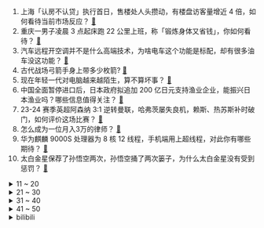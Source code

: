 1. 上海「认房不认贷」执行首日，售楼处人头攒动，有楼盘访客量增近 4 倍，如何看待当前市场反应？ [:link:](https://www.zhihu.com/question/620366189)
2. 重庆一男子凌晨 3 点起床跑 22 公里上班，称「锻炼身体又省钱」，你如何看待？ [:link:](https://www.zhihu.com/question/620160400)
3. 汽车远程开空调并不是什么高端技术，为啥电车这个功能是标配，却有很多油车没这功能？ [:link:](https://www.zhihu.com/question/619368355)
4. 古代战场弓箭手身上带多少枚箭? [:link:](https://www.zhihu.com/question/620246791)
5. 现在年轻一代对电脑越来越陌生，算不算坏事？ [:link:](https://www.zhihu.com/question/614884675)
6. 中国全面暂停进口后，日本政府拟追加 200 亿日元支持渔业企业，能振兴日本渔业吗？哪些信息值得关注？ [:link:](https://www.zhihu.com/question/620384810)
7. 23-24 赛季英超阿森纳 3:1 逆转曼联，哈弗茨屡失良机，赖斯、热苏斯补时破门，如何评价这场比赛？ [:link:](https://www.zhihu.com/question/620413135)
8. 怎么成为一位月入3万的律师？ [:link:](https://www.zhihu.com/question/618623337)
9. 华为麒麟 9000S 处理器为 8 核 12 线程，手机端用上超线程，对此你有哪些期待？ [:link:](https://www.zhihu.com/question/620117424)
10. 太白金星保荐了孙悟空两次，孙悟空捅了两次篓子，为什么太白金星没有受到惩罚？ [:link:](https://www.zhihu.com/question/614644100)
<details>
<summary>11 ~ 20</summary>

11. 如何利用 AI 快速阅读论文？ [:link:](https://www.zhihu.com/question/619529118)
12. 外媒评价《星空》不像无人深空，它是太空版的《上古卷轴 5》，你怎么看？ [:link:](https://www.zhihu.com/question/620155826)
13. 日本接连发生集体中毒事件，已有人死亡，为何会接连发生食物中毒事件？需要注意哪些问题？ [:link:](https://www.zhihu.com/question/620273349)
14. 华为新机 Mate 60 Pro 不到 1 小时售罄，该机型爆火的原因有哪些？ [:link:](https://www.zhihu.com/question/619687672)
15. 「为什么无座和二等座是同价」的话题引热议，12306 回应「有空位无座是可以坐的」，哪些信息值得关注？ [:link:](https://www.zhihu.com/question/620387615)
16. 让不懂汉字的人看颠倒的汉字，他会不会察觉到不对？ [:link:](https://www.zhihu.com/question/619984375)
17. 2023 年男篮世界杯，美国 104:110 立陶宛遭首败，爱德华兹空砍 35 分，如何评价本场比赛？ [:link:](https://www.zhihu.com/question/620407678)
18. 千万粉丝主播「秀才」账号被封，抖音称违反平台规定，知情人士称其被举报存在违法行为，哪些信息值得关注？ [:link:](https://www.zhihu.com/question/620299876)
19. 「港深两地通勤」的打工人自述，「深圳生活成本低、租房大小是香港 10 倍」，如何看待这一生活方式？ [:link:](https://www.zhihu.com/question/620382751)
20. 如果福尔摩斯在《哈利波特》里，他会被分到哪个学院，格兰芬多还是拉文克劳？ [:link:](https://www.zhihu.com/question/608924099)
</details>
<details>
<summary>21 ~ 30</summary>

21. 前中国男篮主教练杜锋「这(惨败菲律宾、无缘奥运)不是我们男篮的真实水平」，中国男篮的真实水平究竟如何？ [:link:](https://www.zhihu.com/question/620302668)
22. 网传市民涌入干涸河道捡金粒，北京房山警方通报「河道内出现碎金系自导自演」，如何看待此事？ [:link:](https://www.zhihu.com/question/620366197)
23. 请大神解释，摩擦力怎么会和接触面积无关？ [:link:](https://www.zhihu.com/question/606403231)
24. 懂手机的人都在用什么手机呢？ [:link:](https://www.zhihu.com/question/616044891)
25. 明星再被举报偷税漏税，专家称「逃税相当于占了其他纳税人便宜」，如何看待此事？网传的拆分合同又是什么？ [:link:](https://www.zhihu.com/question/620292616)
26. 有哪些看似非常创新，实际上非常无聊的游戏? [:link:](https://www.zhihu.com/question/614860178)
27. 中药材价格「狂飙」，个别品种涨价 4 至 9 倍，进货价比之前售价都高，哪些因素导致价格上涨？ [:link:](https://www.zhihu.com/question/620355431)
28. 以贾府的物质条件，治疗林黛玉的病的最优方法是什么？ [:link:](https://www.zhihu.com/question/620002692)
29. 库代码中是否应该检查malloc的返回值？ [:link:](https://www.zhihu.com/question/265023816)
30. 三星堆究竟牛逼在哪？ [:link:](https://www.zhihu.com/question/486028503)
</details>
<details>
<summary>31 ~ 40</summary>

31. 英语四级真题有哪些推荐？ [:link:](https://www.zhihu.com/question/471917547)
32. 如何评价张晚意、郭涛、刘琳主演的年代剧《父辈的荣耀》？ [:link:](https://www.zhihu.com/question/619383782)
33. 车载智能语音控制系统目前做得比较好的有哪些品牌？ [:link:](https://www.zhihu.com/question/308201447)
34. 「卫」是否应该改写成「彳韦亍」或「宀工（上下结构）」？ [:link:](https://www.zhihu.com/question/620143158)
35. 中国科学家创新理论发现「93 万年前人类祖先近乎灭绝」，这一理论将对人类演化研究带来哪些影响？ [:link:](https://www.zhihu.com/question/620392836)
36. 国美上半年营收塌方，大跌 96%，毛亏损 1.2 亿，而去年同期毛利近 21 亿元，为何倒退如此严重？ [:link:](https://www.zhihu.com/question/620281589)
37. 和同事相处最忌讳的是什么？ [:link:](https://www.zhihu.com/question/294492493)
38. Uzi 直播自曝 2024 年将不再上场比赛，对此你有什么想说的？ [:link:](https://www.zhihu.com/question/620293210)
39. 想掌握C++调用第三方库、cmake编译第三方库该看什么书？ [:link:](https://www.zhihu.com/question/612613266)
40. 有哪些事，是你去了成都才发现的？ [:link:](https://www.zhihu.com/question/429246418)
</details>
<details>
<summary>41 ~ 50</summary>

41. 从进化论的角度，动物生男和生女的概率一样吗？ [:link:](https://www.zhihu.com/question/619824726)
42. 如何评价《原神》仆人「阿蕾奇诺」？ [:link:](https://www.zhihu.com/question/619652143)
43. 一块砖头每秒复制一次（2、4、8…），多久能占满整个银河系，继而整个宇宙？ [:link:](https://www.zhihu.com/question/51021740)
44. 五公里这个心率合理吗？ [:link:](https://www.zhihu.com/question/596243905)
45. 如何评价2023年第37届中国化学奥林匹克竞赛（初赛）？ [:link:](https://www.zhihu.com/question/619970425)
46. 如果把炸鸡汉堡可乐拿给贾宝玉吃，他是会觉得很美味还是会觉得味道一般？ [:link:](https://www.zhihu.com/question/620184481)
47. 23-24 赛季英超曼城 5:1 富勒姆，哈兰德3射1传小蜘蛛造点+推射建功，如何评价这场比赛？ [:link:](https://www.zhihu.com/question/620302115)
48. 假如你是诸葛亮，不管你怎么骂王朗，王朗都只回复诸葛村夫急了，你该如何调整话术？ [:link:](https://www.zhihu.com/question/619591632)
49. 学霸的努力程度到底可以有多可怕？ [:link:](https://www.zhihu.com/question/328770692)
50. 长安汽车推出的基于 SDA 平台架构的「数智新汽车」，能带来怎样的用车新体验？ [:link:](https://www.zhihu.com/question/620171513)
</details><details>
<summary>bilibili</summary>

</details>